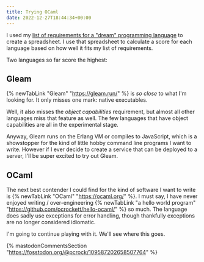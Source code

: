 ```yaml
---
title: Trying OCaml
date: 2022-12-27T18:44:34+00:00
---
```


I used my [list of requirements for a "dream" programming language](/notes/2022/12/17/dream-programming-language/) to
create a spreadsheet. I use that spreadsheet to calculate a score for each language based on how well it fits my list
of requirements.

Two languages so far score the highest:

## Gleam

{% newTabLink "Gleam" "https://gleam.run/" %} is _so close_ to what I'm looking for. It only misses one mark: native
executables.

Well, it also misses the _object capabilities_ requirement, but almost all other languages miss that feature as well.
The few languages that have object capabilities are all in the experimental stage.

Anyway, Gleam runs on the Erlang VM or compiles to JavaScript, which is a showstopper for the kind of little hobby
command line programs I want to write. However if I ever decide to create a service that can be deployed to a server,
I'll be super excited to try out Gleam.

## OCaml

The next best contender I could find for the kind of software I want to write is {% newTabLink "OCaml" "https://ocaml.org/" %}.
I must say, I have never enjoyed writing / over-engineering {% newTabLink "a hello world program" "https://github.com/pcrockett/hello-ocaml/" %}
so much. The language does sadly use exceptions for error handling, though thankfully exceptions are no longer
considered idiomatic.

I'm going to continue playing with it. We'll see where this goes.

{% mastodonCommentsSection "https://fosstodon.org/@pcrock/109587202658507764" %}

